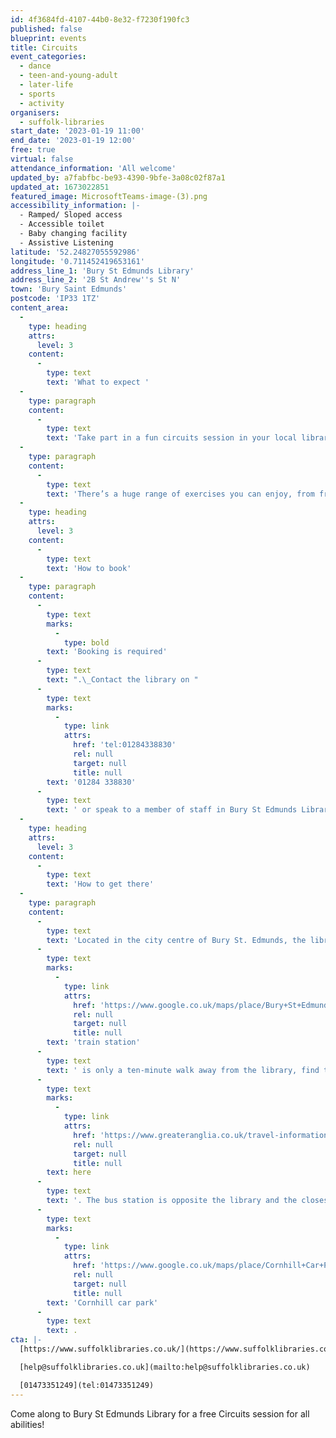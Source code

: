 ```yaml
---
id: 4f3684fd-4107-44b0-8e32-f7230f190fc3
published: false
blueprint: events
title: Circuits
event_categories:
  - dance
  - teen-and-young-adult
  - later-life
  - sports
  - activity
organisers:
  - suffolk-libraries
start_date: '2023-01-19 11:00'
end_date: '2023-01-19 12:00'
free: true
virtual: false
attendance_information: 'All welcome'
updated_by: a7fabfbc-be93-4390-9bfe-3a08c02f87a1
updated_at: 1673022851
featured_image: MicrosoftTeams-image-(3).png
accessibility_information: |-
  - Ramped/ Sloped access
  - Accessible toilet
  - Baby changing facility
  - Assistive Listening
latitude: '52.24827055592986'
longitude: '0.711452419653161'
address_line_1: 'Bury St Edmunds Library'
address_line_2: '2B St Andrew''s St N'
town: 'Bury Saint Edmunds'
postcode: 'IP33 1TZ'
content_area:
  -
    type: heading
    attrs:
      level: 3
    content:
      -
        type: text
        text: 'What to expect '
  -
    type: paragraph
    content:
      -
        type: text
        text: 'Take part in a fun circuits session in your local library, all for free. Circuit training is a fantastic workout that’s great for everyone, regardless of fitness level. It incorporates a variety of exercises, taking on each exercise at your own pace.'
  -
    type: paragraph
    content:
      -
        type: text
        text: 'There’s a huge range of exercises you can enjoy, from free weights to resistance workouts and cardiovascular exercises. This means that whatever your targets, you can work towards them in a circuits class. Please wear comfortable clothing to this session. We also recommend you bring water for hydration.'
  -
    type: heading
    attrs:
      level: 3
    content:
      -
        type: text
        text: 'How to book'
  -
    type: paragraph
    content:
      -
        type: text
        marks:
          -
            type: bold
        text: 'Booking is required'
      -
        type: text
        text: ".\_Contact the library on "
      -
        type: text
        marks:
          -
            type: link
            attrs:
              href: 'tel:01284338830'
              rel: null
              target: null
              title: null
        text: '01284 338830'
      -
        type: text
        text: ' or speak to a member of staff in Bury St Edmunds Library to book your place. '
  -
    type: heading
    attrs:
      level: 3
    content:
      -
        type: text
        text: 'How to get there'
  -
    type: paragraph
    content:
      -
        type: text
        text: 'Located in the city centre of Bury St. Edmunds, the library has easy access to many transport links. The '
      -
        type: text
        marks:
          -
            type: link
            attrs:
              href: 'https://www.google.co.uk/maps/place/Bury+St+Edmunds/@52.2530528,0.7120045,17.56z/data=!4m22!1m16!4m15!1m6!1m2!1s0x47d84c68312f8e31:0x2689f9fc66112960!2sBury+St+Edmunds,+Bury+Saint+Edmunds!2m2!1d0.7124833!2d52.2535507!1m6!1m2!1s0x47d84c438eb4972d:0x7f9734215b8d6125!2sBury+St+Edmunds+Library,+2B+St+Andrew''s+St+N,+Bury+Saint+Edmunds+IP33+1TZ!2m2!1d0.7114645!2d52.2480445!3e3!3m4!1s0x47d84c68312f8e31:0x2689f9fc66112960!8m2!3d52.2535507!4d0.7124833'
              rel: null
              target: null
              title: null
        text: 'train station'
      -
        type: text
        text: ' is only a ten-minute walk away from the library, find timetable information '
      -
        type: text
        marks:
          -
            type: link
            attrs:
              href: 'https://www.greateranglia.co.uk/travel-information/station-information/bse'
              rel: null
              target: null
              title: null
        text: here
      -
        type: text
        text: '. The bus station is opposite the library and the closest car park is the '
      -
        type: text
        marks:
          -
            type: link
            attrs:
              href: 'https://www.google.co.uk/maps/place/Cornhill+Car+Park/@52.2461317,0.7117458,18.56z/data=!4m22!1m16!4m15!1m6!1m2!1s0x47d84c445fd5da97:0x98af94846df0696c!2sCornhill+Car+Park,+Buttermarket,+Cornhill,+Bury+Saint+Edmunds+IP33+1DY!2m2!1d0.7124119!2d52.2461779!1m6!1m2!1s0x47d84c438eb4972d:0x7f9734215b8d6125!2sBury+St+Edmunds+Library,+2B+St+Andrew''s+St+N,+Bury+Saint+Edmunds+IP33+1TZ!2m2!1d0.7114645!2d52.2480445!3e3!3m4!1s0x47d84c445fd5da97:0x98af94846df0696c!8m2!3d52.2461779!4d0.7124119'
              rel: null
              target: null
              title: null
        text: 'Cornhill car park'
      -
        type: text
        text: .
cta: |-
  [https://www.suffolklibraries.co.uk/](https://www.suffolklibraries.co.uk/)

  [help@suffolklibraries.co.uk](mailto:help@suffolklibraries.co.uk)

  [01473351249](tel:01473351249)
---
```

Come along to Bury St Edmunds Library for a free Circuits session for all abilities!